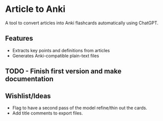 # Article to Anki

A tool to convert articles into Anki flashcards automatically using ChatGPT.

## Features

- Extracts key points and definitions from articles
- Generates Anki-compatible plain-text files

## TODO - Finish first version and make documentation

## Wishlist/Ideas

- Flag to have a second pass of the model refine/thin out the cards.
- Add title comments to export files.
